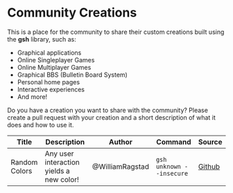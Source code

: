 # Community Creations

This is a place for the community to share their custom creations built using the **gsh** library, such as:

- Graphical applications
- Online Singleplayer Games
- Online Multiplayer Games
- Graphical BBS (Bulletin Board System)
- Personal home pages
- Interactive experiences
- And more!

Do you have a creation you want to share with the community?
Please create a pull request with your creation and a short description of what it does and how to use it.

| Title            | Description                              | Author          | Command                  | Source |
| ---------------- | ---------------------------------------- | --------------- | ------------------------ | ----------- |
| Random Colors | Any user interaction yields a new color! | @WilliamRagstad | `gsh unknown --insecure` | [Github](https://github.com/WilliamRagstad/gsh/tree/main/examples/colors) |
